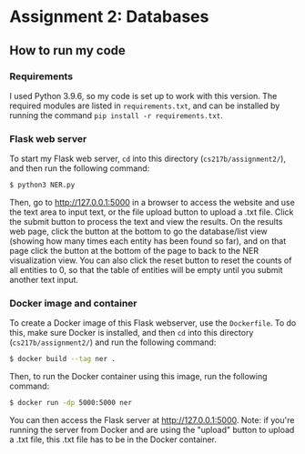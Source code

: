 # Assignment 2: Databases

## How to run my code

### Requirements
I used Python 3.9.6, so my code is set up to work with this version.
The required modules are listed in `requirements.txt`, and can be installed by running the command `pip install -r requirements.txt`.

### Flask web server
To start my Flask web server, `cd` into this directory (`cs217b/assignment2/`), and then run the following command: 
```bash
$ python3 NER.py
```
Then, go to http://127.0.0.1:5000 in a browser to access the website and use the text area to input text, or the file upload button to upload a .txt file. Click the submit button to process the text and view the results. On the results web page, click
the button at the bottom to go the database/list view (showing how many times each entity has been found so far), and on 
that page click the button at the bottom of the page to back to the NER visualization view. You can also click the reset button
to reset the counts of all entities to 0, so that the table of entities will be empty until you submit another text input.

### Docker image and container
To create a Docker image of this Flask webserver, use the `Dockerfile`. To do this, make sure Docker is installed, and then `cd` into this directory (`cs217b/assignment2/`) and run the following command:
```bash
$ docker build --tag ner .   
```
Then, to run the Docker container using this image, run the following command: 
```bash
$ docker run -dp 5000:5000 ner
```
You can then access the Flask server at http://127.0.0.1:5000.
Note: if you're running the server from Docker and are using the "upload" button to upload a .txt file, this .txt file has to be in the Docker container.
